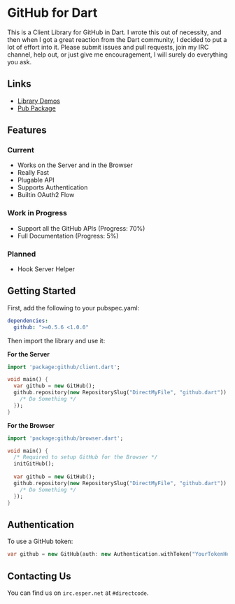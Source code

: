 # GitHub for Dart

This is a Client Library for GitHub in Dart. I wrote this out of necessity, and then when I got a great reaction from the Dart community, I decided to put a lot of effort into it.
Please submit issues and pull requests, join my IRC channel, help out, or just give me encouragement, I will surely do everything you ask.

## Links

- [Library Demos](http://github4dart.directcode.org/demos/)
- [Pub Package](https://pub.dartlang.org/packages/github)

## Features

### Current

- Works on the Server and in the Browser
- Really Fast
- Plugable API
- Supports Authentication
- Builtin OAuth2 Flow

### Work in Progress

- Support all the GitHub APIs (Progress: 70%)
- Full Documentation (Progress: 5%)

### Planned

- Hook Server Helper

## Getting Started

First, add the following to your pubspec.yaml:

```yaml
dependencies:
  github: ">=0.5.6 <1.0.0"
```

Then import the library and use it:

**For the Server**
```dart
import 'package:github/client.dart';

void main() {
  var github = new GitHub();
  github.repository(new RepositorySlug("DirectMyFile", "github.dart")).then((Repository repo) {
    /* Do Something */
  });
}
```

**For the Browser**
```dart
import 'package:github/browser.dart';

void main() {
  /* Required to setup GitHub for the Browser */
  initGitHub();
  
  var github = new GitHub();
  github.repository(new RepositorySlug("DirectMyFile", "github.dart")).then((Repository repo) {
    /* Do Something */
  });
}
```

## Authentication

To use a GitHub token:

```dart
var github = new GitHub(auth: new Authentication.withToken("YourTokenHere"));
```

## Contacting Us

You can find us on `irc.esper.net` at `#directcode`.

